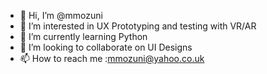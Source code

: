 - 👋 Hi, I’m @mmozuni
- 👀 I’m interested in UX Prototyping and testing with VR/AR 
- 🌱 I’m currently learning Python
- 💞️ I’m looking to collaborate on UI Designs
- 📫 How to reach me :mmozuni@yahoo.co.uk

<!---
mmozuni/mmozuni is a ✨ special ✨ repository because its `README.md` (this file) appears on your GitHub profile.
You can click the Preview link to take a look at your changes.
--->
